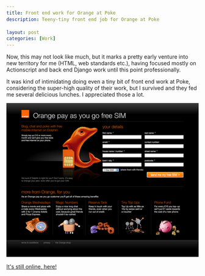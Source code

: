 ```yaml
---
title: Front end work for Orange at Poke
description: Teeny-tiny front end job for Orange at Poke

layout: post
categories: [Work]
---
```


Now, this may not look like much, but it marks a pretty early venture
into new territory for me (HTML, web standards etc.), having focused
mostly on Actionscript and back end Django work until this point
professionally.

It was kind of intimidating doing even a tiny bit of front end work at
Poke, considering the super-high quality of their work, but I survived
and they fed me several delicious lunches. I appreciated those a lot.

![Alt text](/images/orange-poke-1.png)

[It's still online, here!](http://freesim.orange.co.uk/dolphin/)

